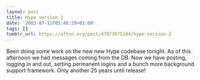 ```yaml
---
layout: post
title: Hype version 2
date: '2003-07-11T05:46:29+01:00'
tags: []
tumblr_url: https://aftnn.org/post/47973075104/hype-version-2
---
```

<p>Been doing some work on the new new Hype codebase tonight. As of this afternoon we had messages coming from the DB. Now we have posting, logging in and out, setting permanent logins and a bunch more background support framework. Only another 25 years until release!</p>
